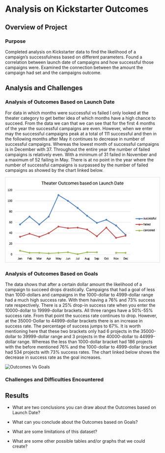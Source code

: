 # Analysis on Kickstarter Outcomes

## Overview of Project

### Purpose
Completed analysis on Kickstarter data to find the likelihood of a campaign’s successfulness based on different parameters. Found a correlation between launch date of campaigns and how successful those campaigns were. Examined the connection between the amount the campaign had set and the campaigns outcome.  

## Analysis and Challenges

### Analysis of Outcomes Based on Launch Date

For data in which months were successful vs failed I only looked at the theater category to get better idea of which months have a high chance to succeed. From the data we can that we can see that for the first 4 months of the year the successful campaigns are even. However, when we enter may the successful campaigns peak at a total of 111 successful and then in the following months after May it continues to decrease in number of successful campaigns. Whereas the lowest month of successful campaigns is in December with 37. Throughout the entire year the number of failed campaigns is relatively even. With a minimum of 31 failed in November and a maximum of 52 failing in May. There is at no point in the year where the number of successful campaigns is surpassed by the number of failed campaigns as showed by the chart linked below.

![Theater Outcomes Based on Launch Date](https://github.com/Tyfox1206/kickstarter-analysis/blob/main/Resources/Theater_Outcomes_vs_Launch.png)

### Analysis of Outcomes Based on Goals

The data shows that after a certain dollar amount the likelihood of a campaign to succeed drops drastically. Campaigns that had a goal of less than 1000-dollars and campaigns in the 1000-dollar to 4999-dollar range had a much high success rate. With them having a 76% and 73% success rate respectively. There is a 25% drop-in success rate when you enter the 10000-dollar to 19999-dollar brackets. All three ranges have a 50%-55% success rate. From that point the success rate continues to drop. However, at the 35000-Dollar to 44999-dollar brackets there is an increase in success rate. The percentage of success jumps to 67%. It is worth mentioning here that these two brackets only had 6 projects in the 35000-dollar to 39999-dollar range and 3 projects in the 40000-dollar to 44999-dollar range. Whereas the less than 1000-dollar bracket had 186 projects with the before mentioned 76% and the 1000-dollar to 4999-dollar bracket had 534 projects with 73% success rates. The chart linked below shows the decrease in success rate as the goal increases. 

![Outcomes Vs Goals](https://github.com/Tyfox1206/kickstarter-analysis/tree/main/Resources/Outcomes_vs_Goals.png)

### Challenges and Difficulties Encountered

## Results

- What are two conclusions you can draw about the Outcomes based on Launch Date?

- What can you conclude about the Outcomes based on Goals?

- What are some limitations of this dataset?

- What are some other possible tables and/or graphs that we could create?
